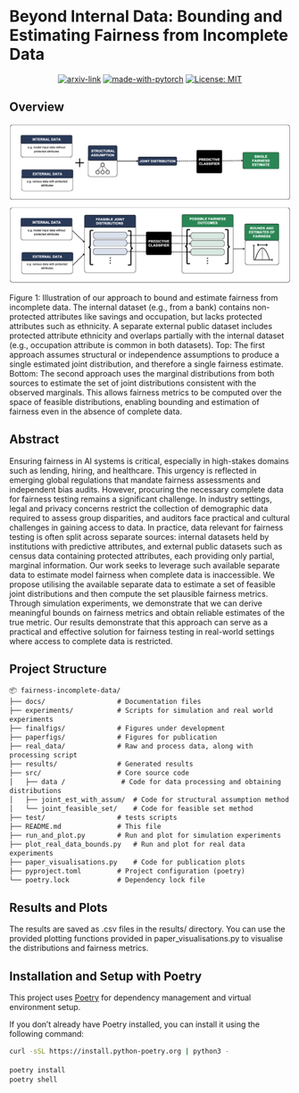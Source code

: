 # Beyond Internal Data: Bounding and Estimating Fairness from Incomplete Data

<div align="center">

  [![arxiv-link](https://img.shields.io/badge/Paper-PDF-red?style=flat&logo=arXiv&logoColor=red)](#)
  [![made-with-pytorch](https://img.shields.io/badge/Made%20with-PyTorch-brightgreen)](https://pytorch.org/)
  [![License: MIT](https://img.shields.io/badge/License-MIT-yellow.svg)](https://opensource.org/licenses/MIT)
</div>

## Overview
<p align="center">
  <img src="docs/figs/framework.png" width="600">
</p>
Figure 1: Illustration of our approach to bound and estimate fairness from incomplete data. The
internal dataset (e.g., from a bank) contains non-protected attributes like savings and occupation,
but lacks protected attributes such as ethnicity. A separate external public dataset includes protected
attribute ethnicity and overlaps partially with the internal dataset (e.g., occupation attribute is common
in both datasets). Top: The first approach assumes structural or independence assumptions to produce
a single estimated joint distribution, and therefore a single fairness estimate. Bottom: The second
approach uses the marginal distributions from both sources to estimate the set of joint distributions
consistent with the observed marginals. This allows fairness metrics to be computed over the space of
feasible distributions, enabling bounding and estimation of fairness even in the absence of complete
data.
<br />

## Abstract
Ensuring fairness in AI systems is critical, especially in high-stakes domains such as lending, hiring, and healthcare. This urgency is reflected in emerging global regulations that mandate fairness assessments and independent bias audits. However, procuring the necessary complete data for fairness testing remains a significant challenge. In industry settings, legal and privacy concerns restrict the collection of demographic data required to assess group disparities, and auditors face practical and cultural challenges in gaining access to data. In practice, data relevant for fairness testing is often split across separate sources: internal datasets held by institutions with predictive attributes, and external public datasets such as census data containing protected attributes, each providing only partial, marginal information. Our work seeks to leverage such available separate data to estimate model fairness when complete data is inaccessible. We propose utilising the available separate data to estimate a set of feasible joint distributions and then compute the set plausible fairness metrics. Through simulation experiments, we demonstrate that we can derive meaningful bounds on fairness metrics and obtain reliable estimates of the true metric. Our results demonstrate that this approach can serve as a practical and effective solution for fairness testing in real-world settings where access to complete data is restricted.

## Project Structure

```
📦 fairness-incomplete-data/
├── docs/                  # Documentation files
├── experiments/           # Scripts for simulation and real world experiments 
├── finalfigs/             # Figures under development
├── paperfigs/             # Figures for publication
├── real_data/             # Raw and process data, along with processing script
├── results/               # Generated results 
├── src/                   # Core source code
│   ├── data /              # Code for data processing and obtaining distributions
│   ├── joint_est_with_assum/  # Code for structural assumption method
│   └── joint_feasible_set/    # Code for feasible set method
├── test/                  # tests scripts
├── README.md              # This file
├── run_and_plot.py        # Run and plot for simulation experiments
├── plot_real_data_bounds.py   # Run and plot for real data experiments
├── paper_visualisations.py    # Code for publication plots
├── pyproject.toml         # Project configuration (poetry)
└── poetry.lock            # Dependency lock file
```

## Results and Plots
The results are saved as .csv files in the results/ directory. You can use the provided plotting functions provided in paper_visualisations.py to visualise the distributions and fairness metrics.

## Installation and Setup with Poetry
This project uses [Poetry](https://python-poetry.org/) for dependency management and virtual environment setup.

If you don’t already have Poetry installed, you can install it using the following command:
```bash
curl -sSL https://install.python-poetry.org | python3 -

poetry install
poetry shell

